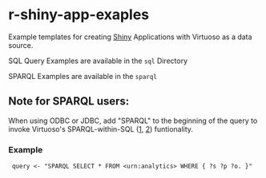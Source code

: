 # r-shiny-app-exaples

Example templates for creating [Shiny](https://shiny.posit.co) Applications with Virtuoso as a data source.

SQL Query Examples are available in the `sql` Directory

SPARQL Examples are available in the `sparql`

## Note for SPARQL users: 

When using ODBC or JDBC, add "SPARQL" to the beginning of the query to invoke Virtuoso's SPARQL-within-SQL ([1](https://medium.com/virtuoso-blog/spasql-about-8486deecba66), [2](https://docs.openlinksw.com/virtuoso/rdfsparqlinline/)) funtionality.

### Example
`  query <- "SPARQL SELECT * FROM <urn:analytics> WHERE { ?s ?p ?o. }"
`